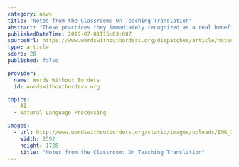 ```yaml
---
category: news
title: "Notes from the Classroom: On Teaching Translation"
abstract: "These practices they immediately recognized as a real benefit to their translation practice in other areas, and with the rapid rise of machine and neural translation as well as artificial speech technologies, the demand for post-editing is booming."
publishedDateTime: 2019-07-01T15:03:00Z
sourceUrl: https://www.wordswithoutborders.org/dispatches/article/notes-from-the-classroom-on-teaching-translation
type: article
score: 28
published: false

provider:
  name: Words Without Borders
  id: wordswithoutborders.org

topics:
  - AI
  - Natural Language Processing

images:
  - url: http://www.wordswithoutborders.org/static/images/uploads/IMG_3164.JPG
    width: 2592
    height: 1728
    title: "Notes from the Classroom: On Teaching Translation"
---
```


